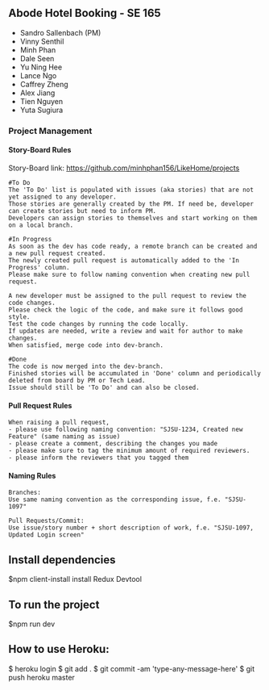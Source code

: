 ## Abode Hotel Booking - SE 165

- Sandro Sallenbach (PM)
- Vinny Senthil
- Minh Phan
- Dale Seen
- Yu Ning Hee
- Lance Ngo
- Caffrey Zheng
- Alex Jiang
- Tien Nguyen
- Yuta Sugiura

### Project Management

#### Story-Board Rules

Story-Board link: https://github.com/minhphan156/LikeHome/projects

```
#To Do
The 'To Do' list is populated with issues (aka stories) that are not yet assigned to any developer.
Those stories are generally created by the PM. If need be, developer can create stories but need to inform PM.
Developers can assign stories to themselves and start working on them on a local branch.

#In Progress
As soon as the dev has code ready, a remote branch can be created and a new pull request created.
The newly created pull request is automatically added to the 'In Progress' column.
Please make sure to follow naming convention when creating new pull request.

A new developer must be assigned to the pull request to review the code changes.
Please check the logic of the code, and make sure it follows good style.
Test the code changes by running the code locally.
If updates are needed, write a review and wait for author to make changes.
When satisfied, merge code into dev-branch.

#Done
The code is now merged into the dev-branch.
Finished stories will be accumulated in 'Done' column and periodically deleted from board by PM or Tech Lead.
Issue should still be 'To Do' and can also be closed.
```

#### Pull Request Rules

```
When raising a pull request,
- please use following naming convention: "SJSU-1234, Created new Feature" (same naming as issue)
- please create a comment, describing the changes you made
- please make sure to tag the minimum amount of required reviewers.
- please inform the reviewers that you tagged them
```

#### Naming Rules

```
Branches:
Use same naming convention as the corresponding issue, f.e. "SJSU-1097"

Pull Requests/Commit:
Use issue/story number + short description of work, f.e. "SJSU-1097, Updated Login screen"
```

## Install dependencies

\$npm client-install
install Redux Devtool

## To run the project

\$npm run dev

## How to use Heroku:

$ heroku login
$ git add .
$ git commit -am 'type-any-message-here'
$ git push heroku master
